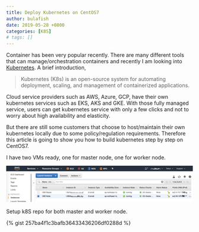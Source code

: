 ```yaml
---
title: Deploy Kubernetes on CentOS7
author: bulafish
date: 2019-05-28 +0800
categories: [K8S]
# tags: []
---
```


Container has been very popular recently. There are many different tools that can manage/orchestration containers and recently I am looking into [Kubernetes](https://kubernetes.io/). A brief introduction,

> Kubernetes (K8s) is an open-source system for automating deployment, scaling, and management of containerized applications.

Cloud service providers such as AWS, Azure, GCP, have their own kubernetes services such as EKS, AKS and GKE. With those fully managed service, users can get kubernetes service with only a few clicks and not to worry about high availability and elasticity.

But there are still some customers that choose to host/maintain their own kubernetes locally due to some policy/regulation requirements. Therefore this article is going to show you how to build kubernetes step by step on CentOS7.

I have two VMs ready, one for master node, one for worker node.

![VPC](/assets/img/Xnip2019-05-27_16-19-07.png)

Setup k8S repo for both master and worker node.

{% gist 257ba4f1c3bafb36433436206df0288d %}

